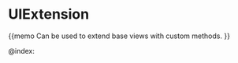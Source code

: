 UIExtension 
=============


{{memo Can be used to extend base views with custom methods. }}







@index:

